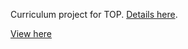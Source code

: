 Curriculum project for TOP. [Details here](https://www.theodinproject.com/courses/web-development-101/lessons/etch-a-sketch-project).

[View here](https://sthavm.github.io/etch-a-sketch/)